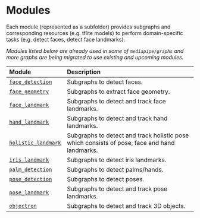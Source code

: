 # Modules

Each module (represented as a subfolder) provides subgraphs and corresponding resources (e.g. tflite models) to perform domain-specific tasks (e.g. detect faces, detect face landmarks).

*Modules listed below are already used in some of `mediapipe/graphs` and more graphs are being migrated to use existing and upcoming modules.*

| Module | Description |
| :--- | :--- |
| [`face_detection`](face_detection/README.md) | Subgraphs to detect faces. |
| [`face_geometry`](face_geometry/README.md) | Subgraphs to extract face geometry. |
| [`face_landmark`](face_landmark/README.md) | Subgraphs to detect and track face landmarks. |
| [`hand_landmark`](hand_landmark/README.md) | Subgraphs to detect and track hand landmarks. |
| [`holistic_landmark`](holistic_landmark/README.md) | Subgraphs to detect and track holistic pose which consists of pose, face and hand landmarks. |
| [`iris_landmark`](iris_landmark/README.md) | Subgraphs to detect iris landmarks. |
| [`palm_detection`](palm_detection/README.md) | Subgraphs to detect palms/hands. |
| [`pose_detection`](pose_detection/README.md) | Subgraphs to detect poses. |
| [`pose_landmark`](pose_landmark/README.md) | Subgraphs to detect and track pose landmarks. |
| [`objectron`](objectron/README.md) | Subgraphs to detect and track 3D objects. |

